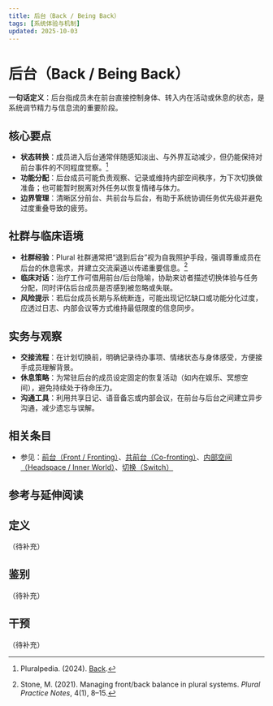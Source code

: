 ```yaml
---
title: 后台（Back / Being Back）
tags: [系统体验与机制]
updated: 2025-10-03
---
```


# 后台（Back / Being Back）

**一句话定义**：后台指成员未在前台直接控制身体、转入内在活动或休息的状态，是系统调节精力与信息流的重要阶段。

## 核心要点

- **状态转换**：成员进入后台通常伴随感知淡出、与外界互动减少，但仍能保持对前台事件的不同程度觉察。[^pluralpedia-back]
- **功能分配**：后台成员可能负责观察、记录或维持内部空间秩序，为下次切换做准备；也可能暂时脱离对外任务以恢复情绪与体力。
- **边界管理**：清晰区分前台、共前台与后台，有助于系统协调任务优先级并避免过度重叠导致的疲劳。

## 社群与临床语境

- **社群经验**：Plural 社群通常把“退到后台”视为自我照护手段，强调尊重成员在后台的休息需求，并建立交流渠道以传递重要信息。[^stone2021]
- **临床对话**：治疗工作可借用前台/后台隐喻，协助来访者描述切换体验与任务分配，同时评估后台成员是否感到被忽略或失联。
- **风险提示**：若后台成员长期与系统断连，可能出现记忆缺口或功能分化过度，应透过日志、内部会议等方式维持最低限度的信息同步。

## 实务与观察

- **交接流程**：在计划切换前，明确记录待办事项、情绪状态与身体感受，方便接手成员理解背景。
- **休息策略**：为常驻后台的成员设定固定的恢复活动（如内在娱乐、冥想空间），避免持续处于待命压力。
- **沟通工具**：利用共享日记、语音备忘或内部会议，在前台与后台之间建立异步沟通，减少遗忘与误解。

## 相关条目

- 参见：[前台（Front / Fronting）](entries/Front-Fronting.md)、[共前台（Co-fronting）](entries/Co-Fronting.md)、[内部空间（Headspace / Inner World）](entries/Headspace-Inner-World.md)、[切换（Switch）](entries/Switch.md)

## 参考与延伸阅读

[^pluralpedia-back]: Pluralpedia. (2024). [Back](https://pluralpedia.org/w/Back).
[^stone2021]: Stone, M. (2021). Managing front/back balance in plural systems. *Plural Practice Notes*, 4(1), 8–15.

## 定义

（待补充）

## 鉴别

（待补充）

## 干预

（待补充）
